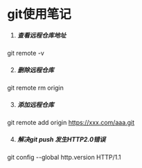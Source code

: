 # git使用笔记

1. ##### 查看远程仓库地址

git remote -v

2. ##### 删除远程仓库

git remote rm origin

3. ##### 添加远程仓库

git remote add origin https://xxx.com/aaa.git

4. ##### 解决git push 发生HTTP2.0错误

git config --global http.version HTTP/1.1